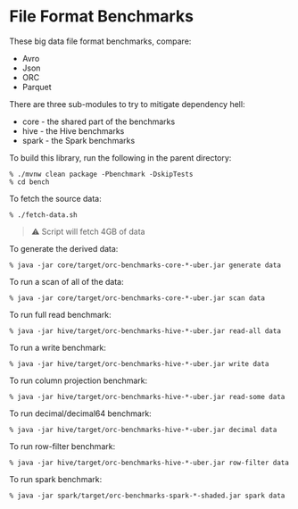 # File Format Benchmarks

These big data file format benchmarks, compare:

* Avro
* Json
* ORC
* Parquet

There are three sub-modules to try to mitigate dependency hell:

* core - the shared part of the benchmarks
* hive - the Hive benchmarks
* spark - the Spark benchmarks

To build this library, run the following in the parent directory:

```
% ./mvnw clean package -Pbenchmark -DskipTests
% cd bench
```

To fetch the source data:

```% ./fetch-data.sh```

> :warning: Script will fetch 4GB of data

To generate the derived data:

```% java -jar core/target/orc-benchmarks-core-*-uber.jar generate data```

To run a scan of all of the data:

```% java -jar core/target/orc-benchmarks-core-*-uber.jar scan data```

To run full read benchmark:

```% java -jar hive/target/orc-benchmarks-hive-*-uber.jar read-all data```

To run a write benchmark:

```% java -jar hive/target/orc-benchmarks-hive-*-uber.jar write data```

To run column projection benchmark:

```% java -jar hive/target/orc-benchmarks-hive-*-uber.jar read-some data```

To run decimal/decimal64 benchmark:

```% java -jar hive/target/orc-benchmarks-hive-*-uber.jar decimal data```

To run row-filter benchmark:

```% java -jar hive/target/orc-benchmarks-hive-*-uber.jar row-filter data```

To run spark benchmark:

```% java -jar spark/target/orc-benchmarks-spark-*-shaded.jar spark data```

